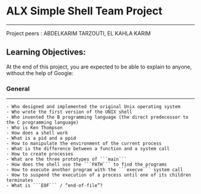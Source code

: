 # ALX Simple Shell Team Project
---
Project peers : ABDELKARIM TARZOUTI, EL KAHLA KARIM

## Learning Objectives:
At the end of this project, you are expected to be able to explain to anyone, without the help of Google:

### General
---

	- Who designed and implemented the original Unix operating system
	- Who wrote the first version of the UNIX shell
	- Who invented the B programming language (the direct predecessor to the C programming language)
	- Who is Ken Thompson
	- How does a shell work
	- What is a pid and a ppid
	- How to manipulate the environment of the current process
	- What is the difference between a function and a system call
	- How to create processes
	- What are the three prototypes of ```main```
	- How does the shell use the ```PATH``` to find the programs
	- How to execute another program with the ```execve``` system call
	- How to suspend the execution of a process until one of its children terminates
	- What is ```EOF``` / “end-of-file”?
